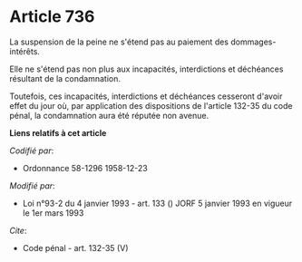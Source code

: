 # Article 736

La suspension de la peine ne s'étend pas au paiement des dommages-intérêts.

Elle ne s'étend pas non plus aux incapacités, interdictions et déchéances résultant de la condamnation.

Toutefois, ces incapacités, interdictions et déchéances cesseront d'avoir effet du jour où, par application des dispositions
de l'article 132-35 du code pénal, la condamnation aura été réputée non avenue.

**Liens relatifs à cet article**

_Codifié par_:

  - Ordonnance 58-1296 1958-12-23

_Modifié par_:

  - Loi n°93-2 du 4 janvier 1993 - art. 133 () JORF 5 janvier 1993 en vigueur le 1er mars 1993

_Cite_:

  - Code pénal - art. 132-35 (V)
